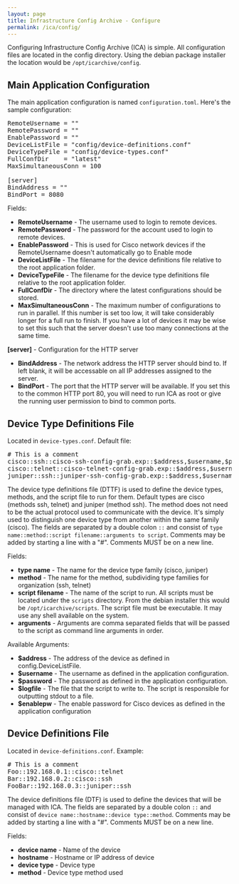 ```yaml
---
layout: page
title: Infrastructure Config Archive - Configure
permalink: /ica/config/
---
```


Configuring Infrastructure Config Archive (ICA) is simple. All configuration files are located in the config directory. Using the debian package installer the location would be `/opt/icarchive/config`.

Main Application Configuration
------------------------------

The main application configuration is named `configuration.toml`. Here's the sample configuration:

<pre>
RemoteUsername = ""
RemotePassword = ""
EnablePassword = ""
DeviceListFile = "config/device-definitions.conf"
DeviceTypeFile = "config/device-types.conf"
FullConfDir    = "latest"
MaxSimultaneousConn = 100

[server]
BindAddress = ""
BindPort = 8080
</pre>

Fields:

- **RemoteUsername** - The username used to login to remote devices.
- **RemotePassword** - The password for the account used to login to remote devices.
- **EnablePassword** - This is used for Cisco network devices if the RemoteUsername doesn't automatically go to Enable mode
- **DeviceListFile** - The filename for the device definitions file relative to the root application folder.
- **DeviceTypeFile** - The filename for the device type definitions file relative to the root application folder.
- **FullConfDir**    - The directory where the latest configurations should be stored.
- **MaxSimultaneousConn** - The maximum number of configurations to run in parallel. If this number is set too low, it will take considerably longer for a full run to finish. If you have a lot of devices it may be wise to set this such that the server doesn't use too many connections at the same time.

**[server]** - Configuration for the HTTP server

- **BindAddress** - The network address the HTTP server should bind to. If left blank, it will be accessable on all IP addresses assigned to the server.
- **BindPort** - The port that the HTTP server will be available. If you set this to the common HTTP port 80, you will need to run ICA as root or give the running user permission to bind to common ports.

Device Type Definitions File
----------------------------

Located in `device-types.conf`. Default file:

<pre>
# This is a comment
cisco::ssh::cisco-ssh-config-grab.exp::$address,$username,$password,$logfile,$enablepw
cisco::telnet::cisco-telnet-config-grab.exp::$address,$username,$password,$logfile,$enablepw
juniper::ssh::juniper-ssh-config-grab.exp::$address,$username,$password,$logfile
</pre>

The device type definitions file (DTTF) is used to define the device types, methods, and the script file to run for them. Default types are cisco (methods ssh, telnet) and juniper (method ssh). The method does not need to be the actual protocol used to communicate with the device. It's simply used to distinguish one device type from another within the same family (cisco). The fields are separated by a double colon `::` and consist of `type name::method::script filename::arguments to script`. Comments may be added by starting a line with a "#". Comments MUST be on a new line.

Fields:

- **type name** - The name for the device type family (cisco, juniper)
- **method** - The name for the method, subdividing type families for organization (ssh, telnet)
- **script filename** - The name of the script to run. All scripts must be located under the `scripts` directory. From the debian installer this would be `/opt/icarchive/scripts`. The script file must be executable. It may use any shell available on the system.
- **arguments** - Arguments are comma separated fields that will be passed to the script as command line arguments in order.

Available Arguments:

- **$address** - The address of the device as defined in config.DeviceListFile.
- **$username** - The username as defined in the application configuration.
- **$password** - The password as defined in the application configuration.
- **$logfile** - The file that the script to write to. The script is responsible for outputting stdout to a file.
- **$enablepw** - The enable password for Cisco devices as defined in the application configuration

Device Definitions File
-----------------------

Located in `device-definitions.conf`. Example:

<pre>
# This is a comment
Foo::192.168.0.1::cisco::telnet
Bar::192.168.0.2::cisco::ssh
FooBar::192.168.0.3::juniper::ssh
</pre>

The device definitions file (DTF) is used to define the devices that will be managed with ICA. The fields are separated by a double colon `::` and consist of `device name::hostname::device type::method`. Comments may be added by starting a line with a "#". Comments MUST be on a new line.

Fields:

- **device name** - Name of the device
- **hostname** - Hostname or IP address of device
- **device type** - Device type
- **method** - Device type method used
